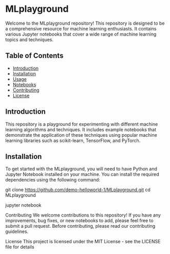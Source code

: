 # MLplayground

Welcome to the MLplayground repository! This repository is designed to be a comprehensive resource for machine learning enthusiasts. It contains various Jupyter notebooks that cover a wide range of machine learning topics and techniques.

## Table of Contents
- [Introduction](#introduction)
- [Installation](#installation)
- [Usage](#usage)
- [Notebooks](#notebooks)
- [Contributing](#contributing)
- [License](#license)

## Introduction

This repository is a playground for experimenting with different machine learning algorithms and techniques. It includes example notebooks that demonstrate the application of these techniques using popular machine learning libraries such as scikit-learn, TensorFlow, and PyTorch.

## Installation

To get started with the MLplayground, you will need to have Python and Jupyter Notebook installed on your machine. You can install the required dependencies using the following command:

git clone https://github.com/demo-helloworld-1/MLplayground.git
cd MLplayground

jupyter notebook


Contributing
We welcome contributions to this repository! If you have any improvements, bug fixes, or new notebooks to add, please feel free to submit a pull request. Before contributing, please read our contributing guidelines.

License
This project is licensed under the MIT License - see the LICENSE file for details
